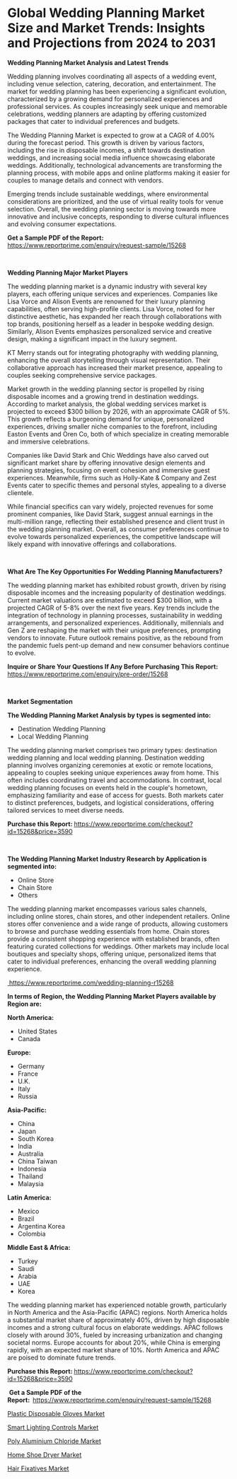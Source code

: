 <p><h1>Global Wedding Planning Market Size and Market Trends: Insights and Projections from 2024 to 2031</h1></p><p><strong>Wedding Planning Market Analysis and Latest Trends</strong></p>
<p><p>Wedding planning involves coordinating all aspects of a wedding event, including venue selection, catering, decoration, and entertainment. The market for wedding planning has been experiencing a significant evolution, characterized by a growing demand for personalized experiences and professional services. As couples increasingly seek unique and memorable celebrations, wedding planners are adapting by offering customized packages that cater to individual preferences and budgets.</p><p>The Wedding Planning Market is expected to grow at a CAGR of 4.00% during the forecast period. This growth is driven by various factors, including the rise in disposable incomes, a shift towards destination weddings, and increasing social media influence showcasing elaborate weddings. Additionally, technological advancements are transforming the planning process, with mobile apps and online platforms making it easier for couples to manage details and connect with vendors.</p><p>Emerging trends include sustainable weddings, where environmental considerations are prioritized, and the use of virtual reality tools for venue selection. Overall, the wedding planning sector is moving towards more innovative and inclusive concepts, responding to diverse cultural influences and evolving consumer expectations.</p></p>
<p><strong>Get a Sample PDF of the Report:&nbsp;</strong> <a href="https://www.reportprime.com/enquiry/request-sample/15268?utm_campaign=1123&utm_medium=2&utm_source=Github&utm_content=ia&utm_term=29112024&utm_id=wedding-planning">https://www.reportprime.com/enquiry/request-sample/15268</a></p>
<p>&nbsp;</p>
<p><strong>Wedding Planning Major Market Players</strong></p>
<p><p>The wedding planning market is a dynamic industry with several key players, each offering unique services and experiences. Companies like Lisa Vorce and Alison Events are renowned for their luxury planning capabilities, often serving high-profile clients. Lisa Vorce, noted for her distinctive aesthetic, has expanded her reach through collaborations with top brands, positioning herself as a leader in bespoke wedding design. Similarly, Alison Events emphasizes personalized service and creative design, making a significant impact in the luxury segment.</p><p>KT Merry stands out for integrating photography with wedding planning, enhancing the overall storytelling through visual representation. Their collaborative approach has increased their market presence, appealing to couples seeking comprehensive service packages.</p><p>Market growth in the wedding planning sector is propelled by rising disposable incomes and a growing trend in destination weddings. According to market analysis, the global wedding services market is projected to exceed $300 billion by 2026, with an approximate CAGR of 5%. This growth reflects a burgeoning demand for unique, personalized experiences, driving smaller niche companies to the forefront, including Easton Events and Oren Co, both of which specialize in creating memorable and immersive celebrations.</p><p>Companies like David Stark and Chic Weddings have also carved out significant market share by offering innovative design elements and planning strategies, focusing on event cohesion and immersive guest experiences. Meanwhile, firms such as Holly-Kate & Company and Zest Events cater to specific themes and personal styles, appealing to a diverse clientele.</p><p>While financial specifics can vary widely, projected revenues for some prominent companies, like David Stark, suggest annual earnings in the multi-million range, reflecting their established presence and client trust in the wedding planning market. Overall, as consumer preferences continue to evolve towards personalized experiences, the competitive landscape will likely expand with innovative offerings and collaborations.</p></p>
<p>&nbsp;</p>
<p><strong>What Are The Key Opportunities For Wedding Planning Manufacturers?</strong></p>
<p><p>The wedding planning market has exhibited robust growth, driven by rising disposable incomes and the increasing popularity of destination weddings. Current market valuations are estimated to exceed $300 billion, with a projected CAGR of 5-8% over the next five years. Key trends include the integration of technology in planning processes, sustainability in wedding arrangements, and personalized experiences. Additionally, millennials and Gen Z are reshaping the market with their unique preferences, prompting vendors to innovate. Future outlook remains positive, as the rebound from the pandemic fuels pent-up demand and new consumer behaviors continue to evolve.</p></p>
<p><strong>Inquire or Share Your Questions If Any Before Purchasing This Report:</strong> <a href="https://www.reportprime.com/enquiry/pre-order/15268?utm_campaign=1123&utm_medium=2&utm_source=Github&utm_content=ia&utm_term=29112024&utm_id=wedding-planning">https://www.reportprime.com/enquiry/pre-order/15268</a></p>
<p>&nbsp;</p>
<p><strong>Market Segmentation</strong></p>
<p><strong>The Wedding Planning Market Analysis by types is segmented into:</strong></p>
<p><ul><li>Destination Wedding Planning</li><li>Local Wedding Planning</li></ul></p>
<p><p>The wedding planning market comprises two primary types: destination wedding planning and local wedding planning. Destination wedding planning involves organizing ceremonies at exotic or remote locations, appealing to couples seeking unique experiences away from home. This often includes coordinating travel and accommodations. In contrast, local wedding planning focuses on events held in the couple's hometown, emphasizing familiarity and ease of access for guests. Both markets cater to distinct preferences, budgets, and logistical considerations, offering tailored services to meet diverse needs.</p></p>
<p><strong>Purchase this Report:&nbsp;</strong><a href="https://www.reportprime.com/checkout?id=15268&price=3590&utm_campaign=1123&utm_medium=2&utm_source=Github&utm_content=ia&utm_term=29112024&utm_id=wedding-planning">https://www.reportprime.com/checkout?id=15268&price=3590</a></p>
<p>&nbsp;</p>
<p><strong>The Wedding Planning Market Industry Research by Application is segmented into:</strong></p>
<p><ul><li>Online Store</li><li>Chain Store</li><li>Others</li></ul></p>
<p><p>The wedding planning market encompasses various sales channels, including online stores, chain stores, and other independent retailers. Online stores offer convenience and a wide range of products, allowing customers to browse and purchase wedding essentials from home. Chain stores provide a consistent shopping experience with established brands, often featuring curated collections for weddings. Other markets may include local boutiques and specialty shops, offering unique, personalized items that cater to individual preferences, enhancing the overall wedding planning experience.</p></p>
<p><a href="https://www.reportprime.com/wedding-planning-r15268?utm_campaign=1123&utm_medium=2&utm_source=Github&utm_content=ia&utm_term=29112024&utm_id=wedding-planning">&nbsp;https://www.reportprime.com/wedding-planning-r15268</a></p>
<p><strong>In terms of Region, the Wedding Planning Market Players available by Region are:</strong></p>
<p>
    <p> <strong> North America: </strong>
        <ul>
            <li>United States</li>
            <li>Canada</li>
        </ul>
        </p> 
    <p> <strong> Europe: </strong>
        <ul>
            <li>Germany</li>
            <li>France</li>
            <li>U.K.</li>
            <li>Italy</li>
            <li>Russia</li>
        </ul>
        </p> 
    <p> <strong> Asia-Pacific: </strong>
        <ul>
            <li>China</li>
            <li>Japan</li>
            <li>South Korea</li>
            <li>India</li>
            <li>Australia</li>
            <li>China Taiwan</li>
            <li>Indonesia</li>
            <li>Thailand</li>
            <li>Malaysia</li>
        </ul>
        </p> 
    <p> <strong> Latin America: </strong>
        <ul>
            <li>Mexico</li>
            <li>Brazil</li>
            <li>Argentina Korea</li>
            <li>Colombia</li>
        </ul>
        </p> 
    <p> <strong> Middle East & Africa: </strong>
        <ul>
            <li>Turkey</li>
            <li>Saudi</li>
            <li>Arabia</li>
            <li>UAE</li>
            <li>Korea</li>
        </ul>
    </p>
    </p>
<p><p>The wedding planning market has experienced notable growth, particularly in North America and the Asia-Pacific (APAC) regions. North America holds a substantial market share of approximately 40%, driven by high disposable incomes and a strong cultural focus on elaborate weddings. APAC follows closely with around 30%, fueled by increasing urbanization and changing societal norms. Europe accounts for about 20%, while China is emerging rapidly, with an expected market share of 10%. North America and APAC are poised to dominate future trends.</p></p>
<p><strong>Purchase this Report: </strong><a href="https://www.reportprime.com/checkout?id=15268&price=3590&utm_campaign=1123&utm_medium=2&utm_source=Github&utm_content=ia&utm_term=29112024&utm_id=wedding-planning">https://www.reportprime.com/checkout?id=15268&price=3590</a></p>
<p>&nbsp;<strong>Get a Sample PDF of the Report:&nbsp;&nbsp;</strong><a href="https://www.reportprime.com/enquiry/request-sample/15268?utm_campaign=1123&utm_medium=2&utm_source=Github&utm_content=ia&utm_term=29112024&utm_id=wedding-planning">https://www.reportprime.com/enquiry/request-sample/15268</a></p>
<p><strong></strong></p>
<p><p><a href="https://www.linkedin.com/pulse/plastic-disposable-gloves-market-global-regional-analysis-2024-kzdme?utm_campaign=1123&utm_medium=2&utm_source=Github&utm_content=ia&utm_term=29112024&utm_id=wedding-planning">Plastic Disposable Gloves Market</a></p><p><a href="https://www.linkedin.com/pulse/global-smart-lighting-controls-market-share-growth-opportunities-zcijc?utm_campaign=1123&utm_medium=2&utm_source=Github&utm_content=ia&utm_term=29112024&utm_id=wedding-planning">Smart Lighting Controls Market</a></p><p><a href="https://issuu.com/reportprime-2/docs/poly-aluminium-chloride-market-size-2030.pptx?utm_campaign=1123&utm_medium=2&utm_source=Github&utm_content=ia&utm_term=29112024&utm_id=wedding-planning">Poly Aluminium Chloride Market</a></p><p><a href="https://issuu.com/reportprime-2/docs/home-shoe-dryer-market-size-2030.pptx?utm_campaign=1123&utm_medium=2&utm_source=Github&utm_content=ia&utm_term=29112024&utm_id=wedding-planning">Home Shoe Dryer Market</a></p><p><a href="https://www.linkedin.com/pulse/hair-fixatives-market-innovations-trends-comprehensive-oa1ge?utm_campaign=1123&utm_medium=2&utm_source=Github&utm_content=ia&utm_term=29112024&utm_id=wedding-planning">Hair Fixatives Market</a></p></p>